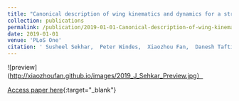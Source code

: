 ```yaml
---
title: "Canonical description of wing kinematics and dynamics for a straight flying insectivorous bat (Hipposideros pratti)"
collection: publications
permalink: /publication/2019-01-01-Canonical-description-of-wing-kinematics-and-dynamics-for-a-straight-flying-insectivorous-bat-Hipposideros-pratti
date: 2019-01-01
venue: 'PLoS One'
citation: ' Susheel Sekhar,  Peter Windes,  Xiaozhou Fan,  Danesh Tafti, &quot;Canonical description of wing kinematics and dynamics for a straight flying insectivorous bat (Hipposideros pratti).&quot; PLoS One, 2019.'
---
```


![preview]
(http://xiaozhoufan.github.io/images/2019_J_Sehkar_Preview.jpg）

[Access paper here](http://xiaozhoufan.github.io/files/2019_J_Sehkar_Canonical_description_of_wing_kinematics_and_dynamics_for_a_straight_flying_insectivorous_bat_Hipposideros_Pratti.pdf){:target="_blank"}

